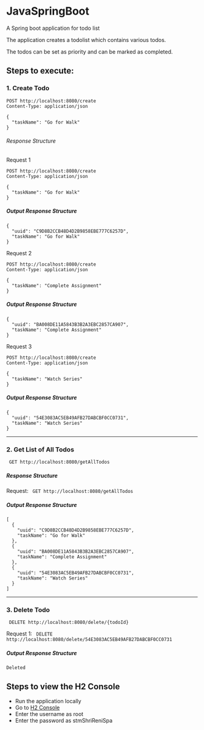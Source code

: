# JavaSpringBoot
A Spring boot application for todo list

The application creates a todolist which contains various todos.

The todos can be set as priority and can be marked as completed. 

## Steps to execute:

### 1. Create Todo 
```
POST http://localhost:8080/create
Content-Type: application/json

{
  "taskName": "Go for Walk"
}
```

###### Response Structure
Request 1

```
POST http://localhost:8080/create
Content-Type: application/json

{
  "taskName": "Go for Walk"
}
```
##### Output Response Structure
```
{
  "uuid": "C9D8B2CCB48D4D2B9858EBE777C6257D",
  "taskName": "Go for Walk"
}
```

Request 2
```
POST http://localhost:8080/create
Content-Type: application/json

{
  "taskName": "Complete Assignment"
}
```
##### Output Response Structure
```
{
  "uuid": "BA008DE11A5843B3B2A3EBC2857CA907",
  "taskName": "Complete Assignment"
}

```
Request 3
```
POST http://localhost:8080/create
Content-Type: application/json

{
  "taskName": "Watch Series"
}
```
##### Output Response Structure

```
{
  "uuid": "54E3083AC5EB49AFB27DABCBF0CC0731",
  "taskName": "Watch Series"
}
```
---
### 2. Get List of All Todos 
``` GET http://localhost:8080/getAllTodos```

##### Response Structure
Request: 
``` GET http://localhost:8080/getAllTodos```

##### Output Response Structure
```
[
  {
    "uuid": "C9D8B2CCB48D4D2B9858EBE777C6257D",
    "taskName": "Go for Walk"
  },
  {
    "uuid": "BA008DE11A5843B3B2A3EBC2857CA907",
    "taskName": "Complete Assignment"
  },
  {
    "uuid": "54E3083AC5EB49AFB27DABCBF0CC0731",
    "taskName": "Watch Series"
  }
]
```
---
### 3. Delete Todo
``` DELETE http://localhost:8080/delete/{todoId}```

Request 1: 
``` DELETE http://localhost:8080/delete/54E3083AC5EB49AFB27DABCBF0CC0731```

##### Output Response Structure
```
Deleted
```

## Steps to view the H2 Console
- Run the application locally
- Go to <a href="http://localhost:8080/h2-console/" target="_blank">H2 Console</a>
- Enter the username as root
- Enter the password as stmShriReniSpa